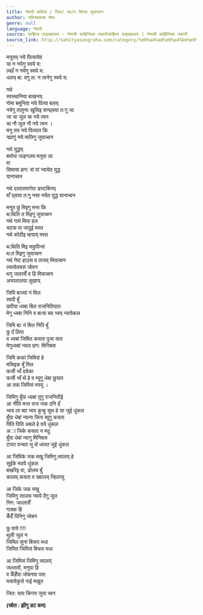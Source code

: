 ```yaml
---
title: नेवारी कविता / जित/ सा/प चिन्ता जुयाच्वन
author: नविनप्रकाश श्रेष्ठ
genre: null
language: नेवारी
source: साहित्य सङ्ग्रहालय - नेपाली साहित्यिक भकारीसाहित्य सङ्ग्रहालय | नेपाली साहित्यिक भकारी
source_link: http://sahityasangraha.com/category/%e0%a4%ad%e0%a4%be%e0%a4%b7%e0%a4%be-%e0%a4%ad%e0%a4%be%e0%a4%b7%e0%a5%80-%e0%a4%b8%e0%a4%be%e0%a4%b9%e0%a4%bf%e0%a4%a4%e0%a5%8d%e0%a4%af/%e0%a4%a8%e0%a5%87%e0%a4%b5%e0%a4%be%e0%a4%b0%e0%a5%80-%e0%a4%b0%e0%a4%9a%e0%a4%a8%e0%a4%be/
---
```


मनूतय् नये पित्यायेवं  
चा न नयेगु स्वये य:  
ल्वहँ न नयेगु स्वये य:  
धलय् बा: वगु ल: न त्वनेगु स्वये य:

गथे  
स्वस्थानिया बाखनय्  
गोमा बमूनिया नये पित्या बलय्  
नयेगु तातुनाः खुसिइ वान्छ्वया त:गु जा  
जा चा जुल चा नये त्यन  
चा नौ जुल नौ नये त्यन ।  
मनू तय नये पित्यात कि  
न्ह्यागुं नये मालिगु जुयाच्वन

गथे युद्धय्  
बर्माया जङ्गलय मनूया ला  
वा  
सिमाया हाग: वां वां न्यायेत युद्ध  
यानाच्वन

गथे दरवारमार्गया डस्टबिनय्  
वाँ छ्वया त:गु नसा नयेत युद्ध यानाच्वन

मनूत छुं मिइगु मन्त कि  
थ:थिति त मिइगु जुयाच्वन  
गथे गामं मिया हल  
चटक वा जादुई मस्त  
गथे कोठीइ म्हयाय् मस्त

थ:थिति मिइ मफुपिन्सं  
थ:त मिइगु जुयाच्वन  
गथे गेष्ट हाउस व लजय् मियाच्वन  
ल्यासेतयसं जोवन  
थगु जलस्येँ व हि मियाच्वन  
अस्पतालया लुखाय्

जिमि बाज्यां नं मिल  
स्वपी बुँ  
छपीया ध्यबा बिल राजनितियात  
मेगु ध्यबा निनि व बाःया ब्या भ्वय् न्यायेकल

जिमि बाः नं मिल निपि बुँ  
छु दँ लिपा  
व ध्यबां जिमित कयता पुजा यात  
मेगुध्यबां न्यात छग: मिनिबस

जिमि ककां जिमिसं हे  
मसिइक बुँ मिल  
फर्जी भ्वँ दयेका  
फर्जी भ्वँ थें हे व म्यूगु धेबा छुयात  
आ तक जिमिसं मस्यू ।

जिमिगु बुँया ध्यबा तुगु राजनितीई  
आ नीति मन्त राज जक दनि हँ  
भ्वय ला ब्या भ्वय कुन्हु सुथ हे सा जुई धुंकल  
बुँया धेबां न्याना चिना ब्यूगु कयता  
पिति पिति अबले हे वये धुंकल  
अा जिके कयता न मदु  
बुँया धेबां न्यागु मिनिबस  
टायर पन्चत जु थें ध्वस्त जुई धुंकल

आ जिमिके जक मखु जिमिगु त्वालय् हे  
सुईके मदये धुंकल  
बखरिइ वा, डोलय बुँ  
कालय् कयता व ख्वालय् न्हिलासु

आ जिके जक मखु  
जिमिगु त्वालय न्याये दैगु जुल  
निग: जल्लासेँ  
गाक्क हि  
केँहेँ पिनिगु जोबन

छु याये !!!!  
थुली जुलं न  
जिमित सुनां बिचरा मधा  
जिमित जिमिसं बिचरा मधा

आ जिमिसं जिमिगु त्वालय्  
जल्लासें, मनूया हि  
व केँहेँया जोबनया पस:  
मचायेकुसे गाई मखुत

जित: साप चिन्त्ता जुया च्वन

**(स्रोत : झीगु डट कम)**
